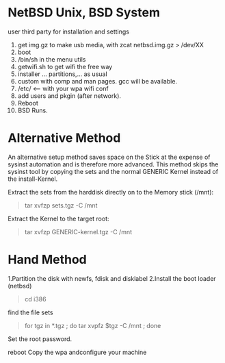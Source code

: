 # NetBSD Unix, BSD System 
user third party for installation and settings
1. get img.gz to make usb media, with zcat netbsd.img.gz > /dev/XX
2. boot
3. /bin/sh in the menu utils
4. getwifi.sh to get wifi the free way
5. installer ... partitions,... as usual
6. custom with comp and man pages. gcc will be available.
7. /etc/ <-- with your wpa wifi conf
8. add users and pkgin (after network). 
9. Reboot
10. BSD Runs. 


# Alternative Method
An alternative setup method saves space on the Stick at the expense of sysinst automation and is therefore more advanced. This method skips the sysinst tool by copying the sets and the normal GENERIC Kernel instead of the install-Kernel.

Extract the sets from the harddisk directly on to the Memory stick (/mnt):
> tar xvfzp sets.tgz -C /mnt 


Extract the Kernel to the target root:

> tar xvfzp GENERIC-kernel.tgz -C /mnt

# Hand Method
1.Partition the disk with newfs, fdisk and disklabel
2.Install the boot loader (netbsd)

> cd i386 

find the file sets

> for tgz in *.tgz ; do tar xvpfz $tgz -C /mnt ; done

Set the root password.

reboot
Copy the wpa andconfigure your machine

